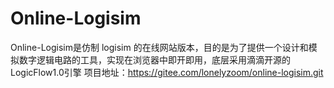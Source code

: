 # Online-Logisim
Online-Logisim是仿制 logisim 的在线网站版本，目的是为了提供一个设计和模拟数字逻辑电路的工具，实现在浏览器中即开即用，底层采用滴滴开源的LogicFlow1.0引擎
项目地址：https://gitee.com/lonelyzoom/online-logisim.git